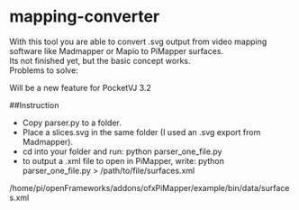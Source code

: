 # mapping-converter

With this tool you are able to convert .svg output from video mapping software like Madmapper or Mapio to PiMapper surfaces.<br />
Its not finished yet, but the basic concept works.<br />
Problems to solve: <br />

Will be a new feature for PocketVJ 3.2<br />

##Instruction

- Copy parser.py to a folder.<br />
- Place a slices.svg in the same folder (I used an .svg export from Madmapper).<br />
- cd into your folder and run: python parser_one_file.py
- to output a .xml file to open in PiMapper, write: 
python parser_one_file.py > /path/to/file/surfaces.xml

/home/pi/openFrameworks/addons/ofxPiMapper/example/bin/data/surfaces.xml
